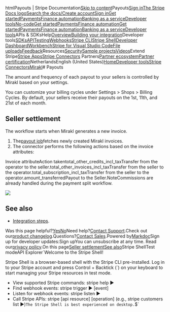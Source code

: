 htmlPayouts | Stripe Documentation[Skip to content](#main-content)Payouts[Sign in](https://dashboard.stripe.com/login?redirect=https%3A%2F%2Fdocs.stripe.com%2Fconnectors%2Fmirakl%2Fpayouts)[The Stripe Docs logo](/)[Search the docs/](#)[Create account](https://dashboard.stripe.com/register)[Sign in](https://dashboard.stripe.com/login?redirect=https%3A%2F%2Fdocs.stripe.com%2Fconnectors%2Fmirakl%2Fpayouts)[Get started](/get-started)[Payments](/payments)[Finance automation](/finance-automation)[Banking as a service](/financial-services)[Developer tools](/development)[No-code](/no-code)[Get started](/get-started)[Payments](/payments)[Finance automation](/finance-automation)[](#)[Get started](/get-started)[Payments](/payments)[Finance automation](/finance-automation)[Banking as a service](/financial-services)[Developer tools](/development)[](#)APIs & SDKsHelp[Overview](/docs/development)[Building your integration](#)Developer tools[SDKs](#)[API](#)[Testing](#)[Webhooks](#)[Stripe CLI](#)[Stripe Shell](#)[Developer Dashboard](#)[Workbench](#)[Stripe for Visual Studio Code](/docs/stripe-vscode)[File uploads](/docs/file-upload)[Feedback](/docs/dev-tools-csat)Resources[Security](#)[Sample projects](#)[Videos](#)Extend Stripe[Stripe Apps](#)[Stripe Connectors](#)
Partners[Partner ecosystem](/docs/partners)[Partner certification](/docs/partners/training-and-certification)NetherlandsEnglish (United States)[](#)[](#)[Home](/docs)[Developer tools](/docs/development)[Stripe Connectors](/docs/connectors)[Mirakl](/docs/connectors/mirakl)# Payouts

The amount and frequency of each payout to your sellers is controlled by Mirakl based on your settings.

You can customize your billing cycles under Settings > Shops > Billing Cycles. By default, your sellers receive their payouts on the 1st, 11th, and 21st of each month.

## Seller settlement

The workflow starts when Mirakl generates a new invoice.

1. The[payout job](/connectors/mirakl/reference#payout)fetches newly created Mirakl invoices.
2. The connector performs the following actions based on the invoice attributes:

Invoice attributeAction takentotal_other_credits_incl_taxTransfer from the operator to the seller.total_other_invoices_incl_taxTransfer from the seller to the operator.total_subscription_incl_taxTransfer from the seller to the operator.amount_transferredPayout to the Seller.NoteCommissions are already handled during the payment split workflow.

![](https://b.stripecdn.com/docs-statics-srv/assets/payout.514743e5e90d9862245e84cc1c9d3ea2.svg)

## See also

- [Integration steps](/connectors/mirakl#integration-steps).

Was this page helpful?[Yes](#)[No](#)Need help?[Contact Support](https://support.stripe.com/).Check out our[product changelog](https://stripe.com/blog/changelog).Questions?[Contact Sales](https://stripe.com/contact/sales).Powered by[Markdoc](https://markdoc.dev)Sign up for developer updates:Sign upYou can unsubscribe at any time. Read our[privacy policy](https://stripe.com/privacy).On this page[Seller settlement](#seller-settlement)[See also](#see-also)Stripe ShellTest modeAPI Explorer[](https://stripe.com/docs/stripe-cli#install)`Welcome to the Stripe Shell!

Stripe Shell is a browser-based shell with the Stripe CLI pre-installed. Log in to your
Stripe account and press Control + Backtick (`) on your keyboard to start managing your Stripe
resources in test mode.

- View supported Stripe commands: stripe help ▶️
- Find webhook events: stripe trigger ▶️ [event]
- Listen for webhook events: stripe listen ▶
- Call Stripe APIs: stripe [api resource] [operation] (e.g., stripe customers list ▶️)`The Stripe Shell is best experienced on desktop.`$`